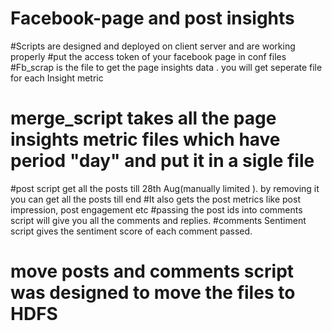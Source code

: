# Facebook-page and post insights

#Scripts are designed and deployed on client server and are working properly
#put the access token of your facebook page in conf files
#Fb_scrap is the file to get the page insights data . you will get seperate file for each Insight metric
# merge_script takes all the page insights metric files which have period "day" and put it in a sigle file
#post script get all the posts till 28th Aug(manually limited ). by removing it you can get all the posts till end
#It also gets the post metrics like post impression, post engagement etc
#passing the post ids into comments script will give you all the comments and replies.
#comments Sentiment script gives the sentiment score of each comment passed.
# move posts and comments script was designed to move the files to HDFS
